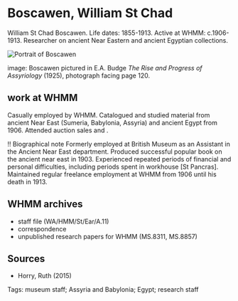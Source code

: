 # Boscawen, William St Chad

William St Chad Boscawen. Life dates: 1855-1913. Active at WHMM: c.1906-1913.
Researcher on ancient Near Eastern and ancient Egyptian collections.

![Portrait of Boscawen](boscawen-budge1925.jpg)

image: Boscawen pictured in E.A. Budge _The Rise and Progress of Assyriology_ \(1925\), photograph facing page 120.

## work at WHMM

Casually employed by WHMM. Catalogued and studied material from ancient Near East \(Sumeria, Babylonia, Assyria\) and ancient Egypt from 1906. Attended auction sales and . 

!! Biographical note Formerly employed at British Museum as an Assistant in the Ancient Near East department. Produced successful popular book on the ancient near east in 1903. Experienced repeated periods of financial and personal difficulties, including periods spent in workhouse \[St Pancras\]. Maintained regular freelance employment at WHMM from 1906 until his death in 1913.

## WHMM archives

* staff file (WA/HMM/St/Ear/A.11)
* correspondence
* unpublished research papers for WHMM (MS.8311, MS.8857)

## Sources

* Horry, Ruth \(2015\)

Tags:
museum staff; Assyria and Babylonia; Egypt; research staff
